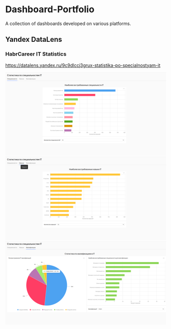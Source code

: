 # Dashboard-Portfolio
A collection of dashboards developed on various platforms.

## Yandex DataLens
### HabrCareer IT Statistics
https://datalens.yandex.ru/9c9dlccj3grux-statistika-po-specialnostyam-it

![png](<Yandex DataLens/HabrCareer IT Statistics/Specializations.png>)
![png](<Yandex DataLens/HabrCareer IT Statistics/Skills.png>)
![png](<Yandex DataLens/HabrCareer IT Statistics/Qualifications.png>)
